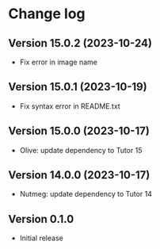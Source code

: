 # Change log

## Version 15.0.2 (2023-10-24)
- Fix error in image name

## Version 15.0.1 (2023-10-19)
- Fix syntax error in README.txt

## Version 15.0.0 (2023-10-17)
- Olive: update dependency to Tutor 15

## Version 14.0.0 (2023-10-17)
- Nutmeg: update dependency to Tutor 14

## Version 0.1.0
- Initial release
